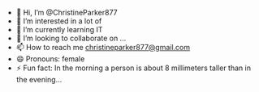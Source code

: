- 👋 Hi, I’m @ChristineParker877
- 👀 I’m interested in a lot of
- 🌱 I’m currently learning IT
- 💞️ I’m looking to collaborate on ...
- 📫 How to reach me christineparker877@gmail.com
- 😄 Pronouns: female
- ⚡ Fun fact: In the morning a person is about 8 millimeters taller than in the evening...



